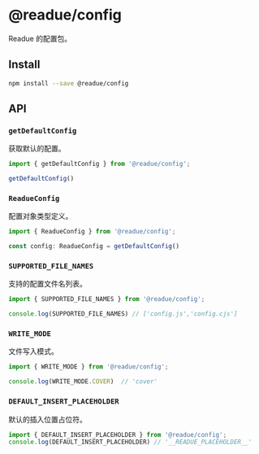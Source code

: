 # @readue/config

Readue 的配置包。

## Install

```bash
npm install --save @readue/config
```

## API

### `getDefaultConfig`

获取默认的配置。

```ts
import { getDefaultConfig } from '@readue/config';

getDefaultConfig()
```

### `ReadueConfig`

配置对象类型定义。

```ts
import { ReadueConfig } from '@readue/config';

const config: ReadueConfig = getDefaultConfig()
```

### `SUPPORTED_FILE_NAMES`

支持的配置文件名列表。

```ts
import { SUPPORTED_FILE_NAMES } from '@readue/config';

console.log(SUPPORTED_FILE_NAMES) // ['config.js','config.cjs']
```

### `WRITE_MODE`

文件写入模式。

```ts
import { WRITE_MODE } from '@readue/config';

console.log(WRITE_MODE.COVER)  // 'cover'
```

### `DEFAULT_INSERT_PLACEHOLDER`

默认的插入位置占位符。

```ts
import { DEFAULT_INSERT_PLACEHOLDER } from '@readue/config';
console.log(DEFAULT_INSERT_PLACEHOLDER) // '__READUE_PLACEHOLDER__'
```
